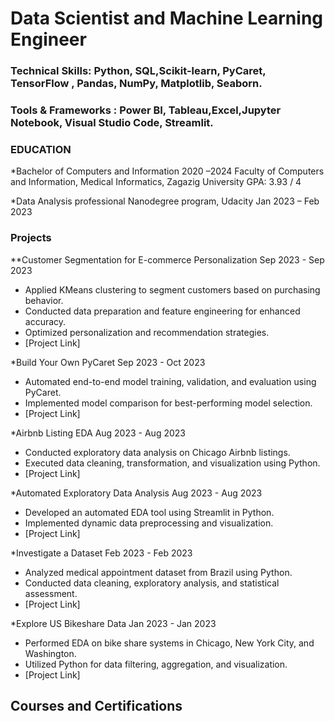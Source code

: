 #  Data Scientist and Machine Learning Engineer 

### Technical Skills: Python, SQL,Scikit-learn, PyCaret, TensorFlow , Pandas, NumPy, Matplotlib, Seaborn.
### Tools & Frameworks : Power BI, Tableau,Excel,Jupyter Notebook, Visual Studio Code, Streamlit.

### EDUCATION	
  *Bachelor of Computers and Information 		                   2020 –2024
     Faculty of Computers and Information, Medical Informatics, Zagazig University	    GPA: 3.93 / 4

  *Data Analysis professional Nanodegree program, Udacity		     Jan 2023 –	Feb 2023	
  
### Projects
**Customer Segmentation for E-commerce Personalization       Sep 2023 - Sep 2023
- Applied KMeans clustering to segment customers based on purchasing behavior.
- Conducted data preparation and feature engineering for enhanced accuracy.
- Optimized personalization and recommendation strategies.
- [Project Link]
  
*Build Your Own PyCaret                                      Sep 2023 - Oct 2023
- Automated end-to-end model training, validation, and evaluation using PyCaret.
- Implemented model comparison for best-performing model selection.
- [Project Link]
  
*Airbnb Listing EDA                                         Aug 2023 - Aug 2023
- Conducted exploratory data analysis on Chicago Airbnb listings.
- Executed data cleaning, transformation, and visualization using Python.
- [Project Link]
  
*Automated Exploratory Data Analysis                         Aug 2023 - Aug 2023
- Developed an automated EDA tool using Streamlit in Python.
- Implemented dynamic data preprocessing and visualization.
- [Project Link]
  
*Investigate a Dataset                                        Feb 2023 - Feb 2023
- Analyzed medical appointment dataset from Brazil using Python.
- Conducted data cleaning, exploratory analysis, and statistical assessment.
- [Project Link]

*Explore US Bikeshare Data                                     Jan 2023 - Jan 2023
- Performed EDA on bike share systems in Chicago, New York City, and Washington.
- Utilized Python for data filtering, aggregation, and visualization.
- [Project Link]

## Courses and Certifications


